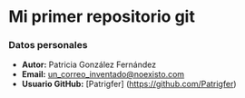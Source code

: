 # Mi primer repositorio git
### Datos personales
 - **Autor:** Patricia González Fernández
 - **Email:** un_correo_inventado@noexisto.com
 - **Usuario GitHub:** [Patrigfer] (https://github.com/Patrigfer)